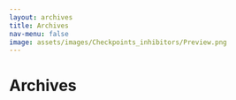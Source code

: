 ```yaml
---
layout: archives
title: Archives
nav-menu: false
image: assets/images/Checkpoints_inhibitors/Preview.png
---
```


<h1>Archives</h1>
